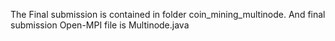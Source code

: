 The Final submission is contained in folder coin_mining_multinode. And final 
submission Open-MPI file is Multinode.java